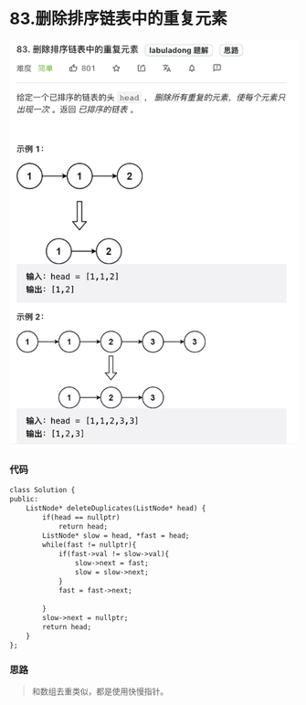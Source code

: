 # 83.删除排序链表中的重复元素

![Clipboard_2022-06-05-09-51-25](https://raw.githubusercontent.com/damenshi/myImage/main/img/Clipboard_2022-06-05-09-51-25.png)

### 代码

    class Solution {
    public:
        ListNode* deleteDuplicates(ListNode* head) {
            if(head == nullptr)
                return head;
            ListNode* slow = head, *fast = head;
            while(fast != nullptr){
                if(fast->val != slow->val){
                    slow->next = fast;
                    slow = slow->next;
                }
                fast = fast->next;
                
            }
            slow->next = nullptr;
            return head;
        }
    };

### 思路

> 和数组去重类似，都是使用快慢指针。


